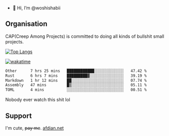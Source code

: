 - 👋 Hi, I’m @woshishabii

## Organisation

CAP(Creep Among Projects) is committed to doing all kinds of bullshit small projects.

[![Top Langs](https://github-readme-stats.vercel.app/api/top-langs/?username=woshishabii&layout=compact)](https://github.com/anuraghazra/github-readme-stats)

[![wakatime](https://wakatime.com/badge/user/34d02784-acc1-4a16-82d7-33fdb53c4ed6.svg)](https://wakatime.com/@34d02784-acc1-4a16-82d7-33fdb53c4ed6)


<!--START_SECTION:waka-->

```txt
Other      7 hrs 25 mins   ████████████░░░░░░░░░░░░░   47.42 %
Rust       6 hrs 7 mins    █████████▓░░░░░░░░░░░░░░░   39.19 %
Markdown   1 hr 12 mins    ██░░░░░░░░░░░░░░░░░░░░░░░   07.74 %
Assembly   47 mins         █▒░░░░░░░░░░░░░░░░░░░░░░░   05.11 %
TOML       4 mins          ░░░░░░░░░░░░░░░░░░░░░░░░░   00.51 %
```

<!--END_SECTION:waka-->

Nobody ever watch this shit lol

## Support
I'm cute, ~~pay me~~.
[afdian.net](https://afdian.com/a/woshishabi)

<!---
woshishabii/woshishabii is a ✨ special ✨ repository because its `README.md` (this file) appears on your GitHub profile.
You can click the Preview link to take a look at your changes.
--->
